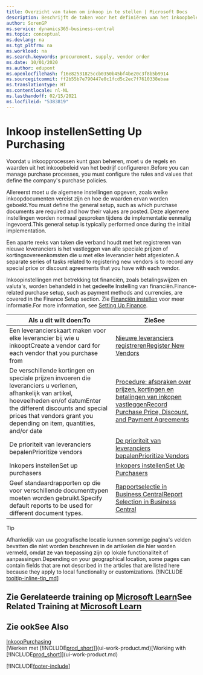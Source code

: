 ```yaml
---
title: Overzicht van taken om inkoop in te stellen | Microsoft Docs
description: Beschrijft de taken voor het definiëren van het inkoopbeleid van uw bedrijf en het instellen van uw inkoopprocessen.
author: SorenGP
ms.service: dynamics365-business-central
ms.topic: conceptual
ms.devlang: na
ms.tgt_pltfrm: na
ms.workload: na
ms.search.keywords: procurement, supply, vendor order
ms.date: 10/01/2020
ms.author: edupont
ms.openlocfilehash: f16e82531825ccb0350b45bf4be20c3f8b5b9914
ms.sourcegitcommit: ff2b55b7e790447e0c1fcd5c2ec7f7610338ebaa
ms.translationtype: HT
ms.contentlocale: nl-NL
ms.lasthandoff: 02/15/2021
ms.locfileid: "5383819"
---
```

# <a name="setting-up-purchasing"></a><span data-ttu-id="7779c-103">Inkoop instellen</span><span class="sxs-lookup"><span data-stu-id="7779c-103">Setting Up Purchasing</span></span>
<span data-ttu-id="7779c-104">Voordat u inkoopprocessen kunt gaan beheren, moet u de regels en waarden uit het inkoopbeleid van het bedrijf configureren.</span><span class="sxs-lookup"><span data-stu-id="7779c-104">Before you can manage purchase processes, you must configure the rules and values that define the company's purchase policies.</span></span>

<span data-ttu-id="7779c-105">Allereerst moet u de algemene instellingen opgeven, zoals welke inkoopdocumenten vereist zijn en hoe de waarden ervan worden geboekt.</span><span class="sxs-lookup"><span data-stu-id="7779c-105">You must define the general setup, such as which purchase documents are required and how their values are posted.</span></span> <span data-ttu-id="7779c-106">Deze algemene instellingen worden normaal gesproken tijdens de implementatie eenmalig ingevoerd.</span><span class="sxs-lookup"><span data-stu-id="7779c-106">This general setup is typically performed once during the initial implementation.</span></span>

<span data-ttu-id="7779c-107">Een aparte reeks van taken die verband houdt met het registreren van nieuwe leveranciers is het vastleggen van alle speciale prijzen of kortingsovereenkomsten die u met elke leverancier hebt afgesloten.</span><span class="sxs-lookup"><span data-stu-id="7779c-107">A separate series of tasks related to registering new vendors is to record any special price or discount agreements that you have with each vendor.</span></span>

<span data-ttu-id="7779c-108">Inkoopinstellingen met betrekking tot financiën, zoals betalingswijzen en valuta's, worden behandeld in het gedeelte Instelling van financiën.</span><span class="sxs-lookup"><span data-stu-id="7779c-108">Finance-related purchase setup, such as payment methods and currencies, are covered in the Finance Setup section.</span></span> <span data-ttu-id="7779c-109">Zie [Financiën instellen](finance-setup-finance.md) voor meer informatie.</span><span class="sxs-lookup"><span data-stu-id="7779c-109">For more information, see [Setting Up Finance](finance-setup-finance.md).</span></span>

| <span data-ttu-id="7779c-110">Als u dit wilt doen:</span><span class="sxs-lookup"><span data-stu-id="7779c-110">To</span></span> | <span data-ttu-id="7779c-111">Zie</span><span class="sxs-lookup"><span data-stu-id="7779c-111">See</span></span> |
| --- | --- |
| <span data-ttu-id="7779c-112">Een leverancierskaart maken voor elke leverancier bij wie u inkoopt</span><span class="sxs-lookup"><span data-stu-id="7779c-112">Create a vendor card for each vendor that you purchase from</span></span>|[<span data-ttu-id="7779c-113">Nieuwe leveranciers registreren</span><span class="sxs-lookup"><span data-stu-id="7779c-113">Register New Vendors</span></span>](purchasing-how-register-new-vendors.md) |
| <span data-ttu-id="7779c-114">De verschillende kortingen en speciale prijzen invoeren die leveranciers u verlenen, afhankelijk van artikel, hoeveelheden en/of datum</span><span class="sxs-lookup"><span data-stu-id="7779c-114">Enter the different discounts and special prices that vendors grant you depending on item, quantities, and/or date</span></span> |[<span data-ttu-id="7779c-115">Procedure: afspraken over prijzen, kortingen en betalingen van inkopen vastleggen</span><span class="sxs-lookup"><span data-stu-id="7779c-115">Record Purchase Price, Discount, and Payment Agreements</span></span>](purchasing-how-record-purchase-price-discount-payment-agreements.md) |
| <span data-ttu-id="7779c-116">De prioriteit van leveranciers bepalen</span><span class="sxs-lookup"><span data-stu-id="7779c-116">Prioritize vendors</span></span> |[<span data-ttu-id="7779c-117">De prioriteit van leveranciers bepalen</span><span class="sxs-lookup"><span data-stu-id="7779c-117">Prioritize Vendors</span></span>](purchasing-how-prioritize-vendors.md) |
| <span data-ttu-id="7779c-118">Inkopers instellen</span><span class="sxs-lookup"><span data-stu-id="7779c-118">Set up purchasers</span></span> |[<span data-ttu-id="7779c-119">Inkopers instellen</span><span class="sxs-lookup"><span data-stu-id="7779c-119">Set Up Purchasers</span></span>](purchasing-how-setup-purchasers.md) |
|<span data-ttu-id="7779c-120">Geef standaardrapporten op die voor verschillende documenttypen moeten worden gebruikt.</span><span class="sxs-lookup"><span data-stu-id="7779c-120">Specify default reports to be used for different document types.</span></span>|[<span data-ttu-id="7779c-121">Rapportselectie in Business Central</span><span class="sxs-lookup"><span data-stu-id="7779c-121">Report Selection in Business Central</span></span>](across-report-selections.md)|

> [!TIP]
> <span data-ttu-id="7779c-122">Afhankelijk van uw geografische locatie kunnen sommige pagina's velden bevatten die niet worden beschreven in de artikelen die hier worden vermeld, omdat ze van toepassing zijn op lokale functionaliteit of aanpassingen.</span><span class="sxs-lookup"><span data-stu-id="7779c-122">Depending on your geographical location, some pages can contain fields that are not described in the articles that are listed here because they apply to local functionality or customizations.</span></span> [!INCLUDE [tooltip-inline-tip_md](includes/tooltip-inline-tip_md.md)]

## <a name="see-related-training-at-microsoft-learn"></a><span data-ttu-id="7779c-123">Zie Gerelateerde training op [Microsoft Learn](/learn/paths/trade-get-started-dynamics-365-business-central/)</span><span class="sxs-lookup"><span data-stu-id="7779c-123">See Related Training at [Microsoft Learn](/learn/paths/trade-get-started-dynamics-365-business-central/)</span></span>

## <a name="see-also"></a><span data-ttu-id="7779c-124">Zie ook</span><span class="sxs-lookup"><span data-stu-id="7779c-124">See Also</span></span>

[<span data-ttu-id="7779c-125">Inkoop</span><span class="sxs-lookup"><span data-stu-id="7779c-125">Purchasing</span></span>](purchasing-manage-purchasing.md)  
<span data-ttu-id="7779c-126">[Werken met [!INCLUDE[prod_short](includes/prod_short.md)]](ui-work-product.md)</span><span class="sxs-lookup"><span data-stu-id="7779c-126">[Working with [!INCLUDE[prod_short](includes/prod_short.md)]](ui-work-product.md)</span></span>


[!INCLUDE[footer-include](includes/footer-banner.md)]
